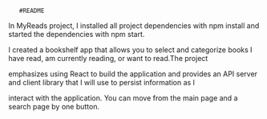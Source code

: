        #README

   In MyReads project,  I installed all project dependencies with npm install and started the dependencies with npm start.

I created a bookshelf app that allows you to select and categorize books I have read, am currently reading, or want to read.The project 

emphasizes using React to build the application and provides an API server and client library that I will use to persist information as I 

interact with the application. You can move from the main page and a search page by one button. 


